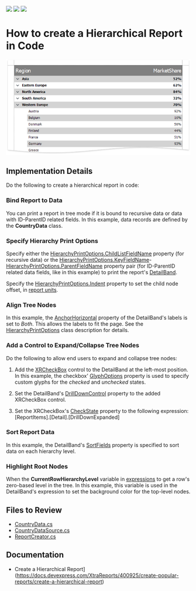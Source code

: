 <!-- default badges list -->
![](https://img.shields.io/endpoint?url=https://codecentral.devexpress.com/api/v1/VersionRange/192323273/2022.1)
[![](https://img.shields.io/badge/Open_in_DevExpress_Support_Center-FF7200?style=flat-square&logo=DevExpress&logoColor=white)](https://supportcenter.devexpress.com/ticket/details/T828674)
[![](https://img.shields.io/badge/📖_How_to_use_DevExpress_Examples-e9f6fc?style=flat-square)](https://docs.devexpress.com/GeneralInformation/403183)
<!-- default badges end -->
# How to create a Hierarchical Report in Code

![Hierarchical Report](Images/HierarchicalReport.png)


## Implementation Details

Do the following to create a hierarchical report in code:

### Bind Report to Data

You can print a report in tree mode if it is bound to recursive data or data with ID-ParentID related fields. In this example, data records are defined by the **CountryData** class.

### Specify Hierarchy Print Options

Specify either the [HierarchyPrintOptions.ChildListFieldName](https://docs.devexpress.com/XtraReports/DevExpress.XtraReports.UI.HierarchyPrintOptions.ChildListFieldName) property (for recursive data) or the [HierarchyPrintOptions.KeyFieldName](https://docs.devexpress.com/XtraReports/DevExpress.XtraReports.UI.HierarchyPrintOptions.KeyFieldName)-[HierarchyPrintOptions.ParentFieldName](https://docs.devexpress.com/XtraReports/DevExpress.XtraReports.UI.HierarchyPrintOptions.ParentFieldName) property pair (for ID-ParentID related data fields, like in this example) to print the report's [DetailBand](https://docs.devexpress.com/XtraReports/DevExpress.XtraReports.UI.DetailBand).

Specify the [HierarchyPrintOptions.Indent](https://docs.devexpress.com/XtraReports/DevExpress.XtraReports.UI.HierarchyPrintOptions.Indent) property to set the child node offset, in [report units](https://docs.devexpress.com/XtraReports/DevExpress.XtraReports.UI.XtraReport.ReportUnit).

### Align Tree Nodes

In this example, the [AnchorHorizontal](https://docs.devexpress.com/XtraReports/DevExpress.XtraReports.UI.XRControl.AnchorHorizontal) property of the DetailBand's labels is set to *Both*. This allows the labels to fit the page. See the [HierarchyPrintOptions](https://docs.devexpress.com/XtraReports/DevExpress.XtraReports.UI.HierarchyPrintOptions) class description for details.

### Add a Control to Expand/Collapse Tree Nodes

Do the following to allow end users to expand and collapse tree nodes:

1. Add the [XRCheckBox](https://docs.devexpress.com/XtraReports/DevExpress.XtraReports.UI.XRCheckBox) control to the DetailBand at the left-most position.
	In this example, the checkbox' [GlyphOptions](https://docs.devexpress.com/XtraReports/DevExpress.XtraReports.UI.XRCheckBox.GlyphOptions) property is used to specify custom glyphs for the *checked* and *unchecked* states.
	
2. Set the DetailBand's [DrillDownControl](https://docs.devexpress.com/XtraReports/DevExpress.XtraReports.UI.DetailBand.DrillDownControl) property to the added XRCheckBox control.

3. Set the XRCheckBox's [CheckState](https://docs.devexpress.com/XtraReports/DevExpress.XtraReports.UI.XRCheckBox.CheckState) property to the following expression: [ReportItems].[Detail].[DrillDownExpanded] 

### Sort Report Data

In this example, the DetailBand's [SortFields](https://docs.devexpress.com/XtraReports/DevExpress.XtraReports.UI.DetailBand.SortFields) property is specified to sort data on each hierarchy level.

### Highlight Root Nodes

When the **CurrentRowHierarchyLevel** variable in [expressions](https://docs.devexpress.com/XtraReports/120104/detailed-guide-to-devexpress-reporting/use-expressions/expression-constants-operators-and-functions#variables-for-event-related-expressions) to get a row's zero-based level in the tree. In this example, this variable is used in the DetailBand's expression to set the background color for the top-level nodes.

## Files to Review

- [CountryData.cs](./CS/Data/CountryData.cs)
- [CountryDataSource.cs](./CS/Data/CountryDataSource.cs)
- [ReportCreator.cs](./CS/ReportCreator.cs)


## Documentation

- Create a Hierarchical Report](https://docs.devexpress.com/XtraReports/400925/create-popular-reports/create-a-hierarchical-report)







